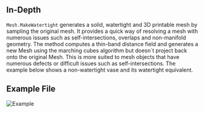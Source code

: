 ## In-Depth
`Mesh.MakeWatertight` generates a solid, watertight and 3D printable mesh by sampling the original mesh. It provides a quick way of resolving a mesh with numerous issues such as self-intersections, overlaps and non-manifold geometry. The method computes a thin-band distance field and generates a new Mesh using the marching cubes algorithm but doesn`t project back onto the original Mesh. This is more suited to mesh objects that have numerous defects or difficult issues such as self-intersections.
The example below shows a non-watertight vase and its watertight equivalent.

## Example File

![Example](./Autodesk.DesignScript.Geometry.Mesh.MakeWatertight_img.jpg)
